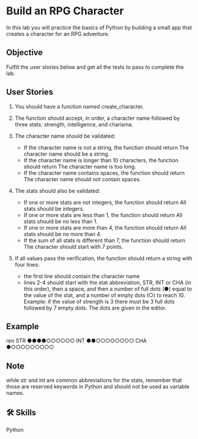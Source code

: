 # Build an RPG Character

In this lab you will practice the basics of Python by building a small app that creates a character for an RPG adventure.

## Objective
Fulfill the user stories below and get all the tests to pass to complete the lab.

## User Stories

1.  You should have a function named create_character.

2.  The function should accept, in order, a character name followed by three stats: strength, intelligence, and charisma.

3.  The character name should be validated:
    - If the character name is not a string, the function should return The character name should be a string.
    - If the character name is longer than 10 characters, the function should return The character name is too long.
    - If the character name contains spaces, the function should return The character name should not contain spaces.

4.  The stats should also be validated:
    - If one or more stats are not integers, the function should return All stats should be integers.
    - If one or more stats are less than 1, the function should return All stats should be no less than 1.
    - If one or more stats are more than 4, the function should return All stats should be no more than 4.
    - If the sum of all stats is different than 7, the function should return The character should start with 7 points.

5.  If all values pass the verification, the function should return a string with four lines:
    - the first line should contain the character name
    - lines 2-4 should start with the stat abbreviation, STR, INT or CHA (in this order), then a space, and then a number of full dots (●) equal to the value of the stat, and a number of empty dots (○) to reach 10. Example: if the value of strength is 3 there must be 3 full dots followed by 7 empty dots. The dots are given in the editor.
  
## Example

ren
STR ●●●●○○○○○○
INT ●●○○○○○○○○
CHA ●○○○○○○○○○

## Note
while str and int are common abbreviations for the stats, remember that those are reserved keywords in Python and should not be used as variable names.

## 🛠 Skills
Python
